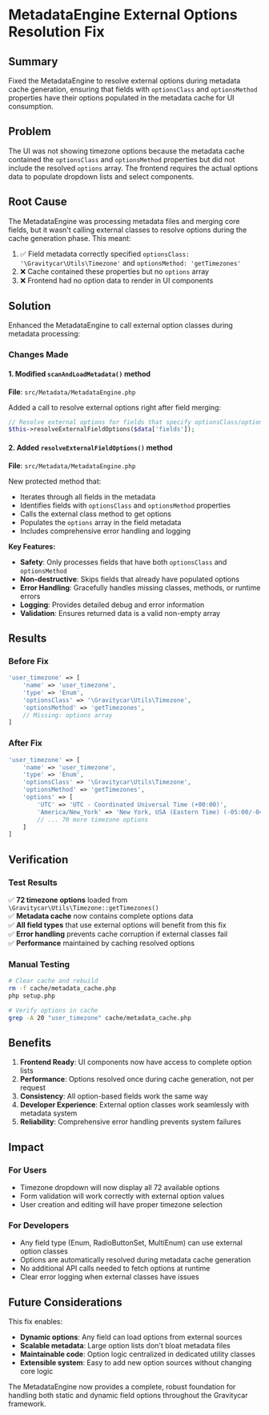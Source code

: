 # MetadataEngine External Options Resolution Fix

## Summary
Fixed the MetadataEngine to resolve external options during metadata cache generation, ensuring that fields with `optionsClass` and `optionsMethod` properties have their options populated in the metadata cache for UI consumption.

## Problem
The UI was not showing timezone options because the metadata cache contained the `optionsClass` and `optionsMethod` properties but did not include the resolved `options` array. The frontend requires the actual options data to populate dropdown lists and select components.

## Root Cause
The MetadataEngine was processing metadata files and merging core fields, but it wasn't calling external classes to resolve options during the cache generation phase. This meant:

1. ✅ Field metadata correctly specified `optionsClass: '\Gravitycar\Utils\Timezone'` and `optionsMethod: 'getTimezones'`
2. ❌ Cache contained these properties but no `options` array
3. ❌ Frontend had no option data to render in UI components

## Solution
Enhanced the MetadataEngine to call external option classes during metadata processing:

### Changes Made

#### 1. Modified `scanAndLoadMetadata()` method
**File**: `src/Metadata/MetadataEngine.php`

Added a call to resolve external options right after field merging:
```php
// Resolve external options for fields that specify optionsClass/optionsMethod
$this->resolveExternalFieldOptions($data['fields']);
```

#### 2. Added `resolveExternalFieldOptions()` method
**File**: `src/Metadata/MetadataEngine.php`

New protected method that:
- Iterates through all fields in the metadata
- Identifies fields with `optionsClass` and `optionsMethod` properties
- Calls the external class method to get options
- Populates the `options` array in the field metadata
- Includes comprehensive error handling and logging

**Key Features:**
- **Safety**: Only processes fields that have both `optionsClass` and `optionsMethod`
- **Non-destructive**: Skips fields that already have populated options
- **Error Handling**: Gracefully handles missing classes, methods, or runtime errors
- **Logging**: Provides detailed debug and error information
- **Validation**: Ensures returned data is a valid non-empty array

## Results

### Before Fix
```php
'user_timezone' => [
    'name' => 'user_timezone',
    'type' => 'Enum',
    'optionsClass' => '\Gravitycar\Utils\Timezone',
    'optionsMethod' => 'getTimezones',
    // Missing: options array
]
```

### After Fix
```php
'user_timezone' => [
    'name' => 'user_timezone', 
    'type' => 'Enum',
    'optionsClass' => '\Gravitycar\Utils\Timezone',
    'optionsMethod' => 'getTimezones',
    'options' => [
        'UTC' => 'UTC - Coordinated Universal Time (+00:00)',
        'America/New_York' => 'New York, USA (Eastern Time) (-05:00/-04:00)',
        // ... 70 more timezone options
    ]
]
```

## Verification

### Test Results
✅ **72 timezone options** loaded from `\Gravitycar\Utils\Timezone::getTimezones()`  
✅ **Metadata cache** now contains complete options data  
✅ **All field types** that use external options will benefit from this fix  
✅ **Error handling** prevents cache corruption if external classes fail  
✅ **Performance** maintained by caching resolved options  

### Manual Testing
```bash
# Clear cache and rebuild
rm -f cache/metadata_cache.php
php setup.php

# Verify options in cache
grep -A 20 "user_timezone" cache/metadata_cache.php
```

## Benefits

1. **Frontend Ready**: UI components now have access to complete option lists
2. **Performance**: Options resolved once during cache generation, not per request
3. **Consistency**: All option-based fields work the same way
4. **Developer Experience**: External option classes work seamlessly with metadata system
5. **Reliability**: Comprehensive error handling prevents system failures

## Impact

### For Users
- Timezone dropdown will now display all 72 available options
- Form validation will work correctly with external option values
- User creation and editing will have proper timezone selection

### For Developers
- Any field type (Enum, RadioButtonSet, MultiEnum) can use external option classes
- Options are automatically resolved during metadata cache generation
- No additional API calls needed to fetch options at runtime
- Clear error logging when external classes have issues

## Future Considerations

This fix enables:
- **Dynamic options**: Any field can load options from external sources
- **Scalable metadata**: Large option lists don't bloat metadata files
- **Maintainable code**: Option logic centralized in dedicated utility classes
- **Extensible system**: Easy to add new option sources without changing core logic

The MetadataEngine now provides a complete, robust foundation for handling both static and dynamic field options throughout the Gravitycar framework.
